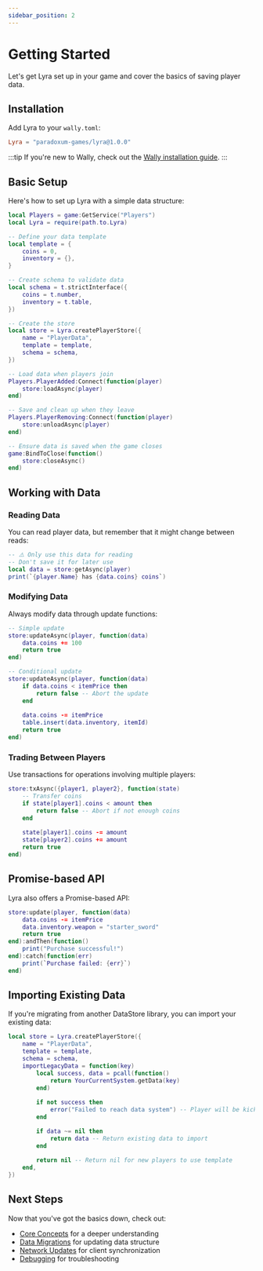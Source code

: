 ```yaml
---
sidebar_position: 2
---
```


# Getting Started

Let's get Lyra set up in your game and cover the basics of saving player data.

## Installation

Add Lyra to your `wally.toml`:

```toml
Lyra = "paradoxum-games/lyra@1.0.0"
```

:::tip
If you're new to Wally, check out the [Wally installation guide](https://wally.run/install).
:::

## Basic Setup

Here's how to set up Lyra with a simple data structure:

```lua
local Players = game:GetService("Players")
local Lyra = require(path.to.Lyra)

-- Define your data template
local template = {
    coins = 0,
    inventory = {},
}

-- Create schema to validate data
local schema = t.strictInterface({
    coins = t.number,
    inventory = t.table,
})

-- Create the store
local store = Lyra.createPlayerStore({
    name = "PlayerData",
    template = template,
    schema = schema,
})

-- Load data when players join
Players.PlayerAdded:Connect(function(player)
    store:loadAsync(player)
end)

-- Save and clean up when they leave
Players.PlayerRemoving:Connect(function(player)
    store:unloadAsync(player)
end)

-- Ensure data is saved when the game closes
game:BindToClose(function()
    store:closeAsync()
end)
```

## Working with Data

### Reading Data

You can read player data, but remember that it might change between reads:

```lua
-- ⚠️ Only use this data for reading
-- Don't save it for later use
local data = store:getAsync(player)
print(`{player.Name} has {data.coins} coins`)
```

### Modifying Data

Always modify data through update functions:

```lua
-- Simple update
store:updateAsync(player, function(data)
    data.coins += 100
    return true
end)

-- Conditional update
store:updateAsync(player, function(data)
    if data.coins < itemPrice then
        return false -- Abort the update
    end
    
    data.coins -= itemPrice
    table.insert(data.inventory, itemId)
    return true
end)
```

### Trading Between Players

Use transactions for operations involving multiple players:

```lua
store:txAsync({player1, player2}, function(state)
    -- Transfer coins
    if state[player1].coins < amount then
        return false -- Abort if not enough coins
    end
    
    state[player1].coins -= amount
    state[player2].coins += amount
    return true
end)
```

## Promise-based API

Lyra also offers a Promise-based API:

```lua
store:update(player, function(data)
    data.coins -= itemPrice
    data.inventory.weapon = "starter_sword"
    return true
end):andThen(function()
    print("Purchase successful!")
end):catch(function(err)
    print(`Purchase failed: {err}`)
end)
```

## Importing Existing Data

If you're migrating from another DataStore library, you can import your existing data:

```lua
local store = Lyra.createPlayerStore({
    name = "PlayerData",
    template = template,
    schema = schema,
    importLegacyData = function(key)
        local success, data = pcall(function()
            return YourCurrentSystem.getData(key)
        end)
        
        if not success then
            error("Failed to reach data system") -- Player will be kicked and can retry
        end

        if data ~= nil then
            return data -- Return existing data to import
        end
        
        return nil -- Return nil for new players to use template
    end,
})
```

## Next Steps

Now that you've got the basics down, check out:

- [Core Concepts](./core-concepts.md) for a deeper understanding
- [Data Migrations](./advanced/migrations.md) for updating data structure
- [Network Updates](./advanced/networking.md) for client synchronization
- [Debugging](./advanced/debugging.md) for troubleshooting
